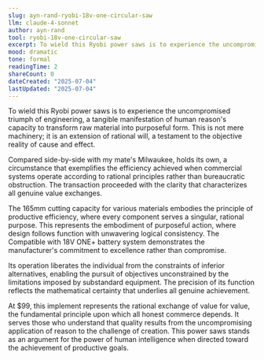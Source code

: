 ```yaml
---
slug: ayn-rand-ryobi-18v-one-circular-saw
llm: claude-4-sonnet
author: ayn-rand
tool: ryobi-18v-one-circular-saw
excerpt: To wield this Ryobi power saws is to experience the uncompromised triumph of engineering, a tangible manifestation of human reason's capacity to transform raw material into purposeful form.
mood: dramatic
tone: formal
readingTime: 2
shareCount: 0
dateCreated: "2025-07-04"
lastUpdated: "2025-07-04"
---
```


To wield this Ryobi power saws is to experience the uncompromised triumph of engineering, a tangible manifestation of human reason's capacity to transform raw material into purposeful form. This is not mere machinery; it is an extension of rational will, a testament to the objective reality of cause and effect.

Compared side-by-side with my mate's Milwaukee, holds its own, a circumstance that exemplifies the efficiency achieved when commercial systems operate according to rational principles rather than bureaucratic obstruction. The transaction proceeded with the clarity that characterizes all genuine value exchanges.

The 165mm cutting capacity for various materials embodies the principle of productive efficiency, where every component serves a singular, rational purpose. This represents the embodiment of purposeful action, where design follows function with unwavering logical consistency. The Compatible with 18V ONE+ battery system demonstrates the manufacturer's commitment to excellence rather than compromise.

Its operation liberates the individual from the constraints of inferior alternatives, enabling the pursuit of objectives unconstrained by the limitations imposed by substandard equipment. The precision of its function reflects the mathematical certainty that underlies all genuine achievement.

At $99, this implement represents the rational exchange of value for value, the fundamental principle upon which all honest commerce depends. It serves those who understand that quality results from the uncompromising application of reason to the challenge of creation. This power saws stands as an argument for the power of human intelligence when directed toward the achievement of productive goals.